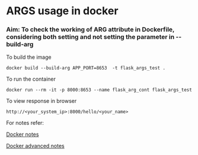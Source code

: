 # ARGS usage in docker 

### Aim: To check the working of ARG attribute in Dockerfile, considering both setting and not setting the parameter in --build-arg

To build the image

`docker build --build-arg APP_PORT=8653  -t flask_args_test .`

To run the container

`docker run --rm -it -p 8000:8653 --name flask_arg_cont flask_args_test`

To view response in browser

`http://<your_system_ip>:8000/hello/<your_name>`

For notes refer:

[Docker notes](https://mr-horror-harry.notion.site/Harry-s-Docker-Docs-d252b1bba2ab42e084fcb7b2f970cf2b?pvs=4)

[Docker advanced notes](https://mr-horror-harry.notion.site/Docker-Advanced-9e3ec548158e4cd5b20601920e79d4fe?pvs=4)